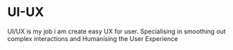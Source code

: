 # UI-UX
UI/UX is my job i am create easy UX for user. Specialising in smoothing out complex interactions and Humanising the User Experience
